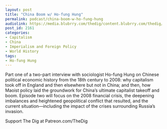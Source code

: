 ```yaml
---
layout: post
title: "China Boom w/ Ho-fung Hung"
permalink: podcast/china-boom-w-ho-fung-hung
audiolink: https://media.blubrry.com/thedig/content.blubrry.com/thedig/The_Dig-EP_348-Hung.mp3
post_id: 2161
categories: 
- Capitalism
- China
- Imperialism and Foreign Policy
- World History
tags: 
- Ho-fung Hung
---
```


Part one of a two-part interview with sociologist Ho-fung Hung on Chinese political economic history from the 18th century to 2008: why capitalism took off in England and then elsewhere but not in China; and then, how Maoist policy laid the groundwork for China’s ultimate capitalist takeoff and boom. Episode two will focus on the 2008 financial crisis, the deepening imbalances and heightened geopolitical conflict that resulted, and the current situation—including the impact of the crises surrounding Russia’s invasion.

Support The Dig at Patreon.com/TheDig